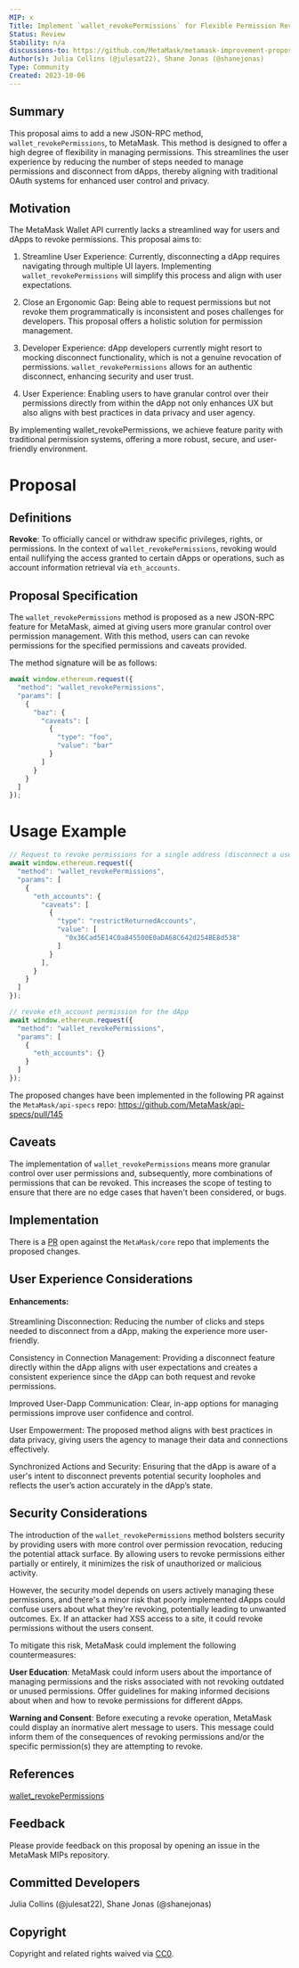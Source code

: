 ```yaml
---
MIP: x
Title: Implement `wallet_revokePermissions` for Flexible Permission Revocation
Status: Review
Stability: n/a
discussions-to: https://github.com/MetaMask/metamask-improvement-proposals/discussions
Author(s): Julia Collins (@julesat22), Shane Jonas (@shanejonas)
Type: Community
Created: 2023-10-06
---
```


## Summary
This proposal aims to add a new JSON-RPC method, `wallet_revokePermissions`, to MetaMask. This method is designed to offer a high degree of flexibility in managing permissions. This streamlines the user experience by reducing the number of steps needed to manage permissions and disconnect from dApps, thereby aligning with traditional OAuth systems for enhanced user control and privacy.

## Motivation
The MetaMask Wallet API currently lacks a streamlined way for users and dApps to revoke permissions. This proposal aims to:

1. Streamline User Experience: Currently, disconnecting a dApp requires navigating through multiple UI layers. Implementing `wallet_revokePermissions` will simplify this process and align with user expectations.

2. Close an Ergonomic Gap: Being able to request permissions but not revoke them programmatically is inconsistent and poses challenges for developers. This proposal offers a holistic solution for permission management.

3. Developer Experience: dApp developers currently might resort to mocking disconnect functionality, which is not a genuine revocation of permissions. `wallet_revokePermissions` allows for an authentic disconnect, enhancing security and user trust.

4. User Experience: Enabling users to have granular control over their permissions directly from within the dApp not only enhances UX but also aligns with best practices in data privacy and user agency.

By implementing wallet_revokePermissions, we achieve feature parity with traditional permission systems, offering a more robust, secure, and user-friendly environment.


# Proposal

## Definitions
**Revoke**: To officially cancel or withdraw specific privileges, rights, or permissions. In the context of `wallet_revokePermissions`, revoking would entail nullifying the access granted to certain dApps or operations, such as account information retrieval via `eth_accounts`.

## Proposal Specification
The `wallet_revokePermissions` method is proposed as a new JSON-RPC feature for MetaMask, aimed at giving users more granular control over permission management. With this method, users can can revoke permissions for the specified permissions and caveats provided.

The method signature will be as follows:

```js
await window.ethereum.request({
  "method": "wallet_revokePermissions",
  "params": [
    {
      "baz": {
        "caveats": [
          {
            "type": "foo",
            "value": "bar"
          }
        ]
      }
    }
  ]
});
```

# Usage Example
```js
// Request to revoke permissions for a single address (disconnect a user's account)
await window.ethereum.request({
  "method": "wallet_revokePermissions",
  "params": [
    {
      "eth_accounts": {
        "caveats": [
          {
            "type": "restrictReturnedAccounts",
            "value": [
              "0x36Cad5E14C0a845500E0aDA68C642d254BE8d538"
            ]
          }
        ],
      }
    }
  ]
});

// revoke eth_account permission for the dApp
await window.ethereum.request({
  "method": "wallet_revokePermissions",
  "params": [
    {
      "eth_accounts": {}
    }
  ]
});
```

The proposed changes have been implemented in the following PR against the `MetaMask/api-specs` repo: https://github.com/MetaMask/api-specs/pull/145

## Caveats
The implementation of `wallet_revokePermissions` means more granular control over user permissions and, subsequently, more combinations of permissions that can be revoked. This increases the scope of testing to ensure that there are no edge cases that haven't been considered, or bugs.

## Implementation
There is a [PR](https://github.com/MetaMask/core/pull/1889) open against the `MetaMask/core` repo that implements the proposed changes.

## User Experience Considerations

#### Enhancements:

Streamlining Disconnection: Reducing the number of clicks and steps needed to disconnect from a dApp, making the experience more user-friendly.

Consistency in Connection Management: Providing a disconnect feature directly within the dApp aligns with user expectations and creates a consistent experience since the dApp can both request and revoke permissions.

Improved User-Dapp Communication: Clear, in-app options for managing permissions improve user confidence and control.

User Empowerment: The proposed method aligns with best practices in data privacy, giving users the agency to manage their data and connections effectively.

Synchronized Actions and Security: Ensuring that the dApp is aware of a user's intent to disconnect prevents potential security loopholes and reflects the user’s action accurately in the dApp’s state.

## Security Considerations
The introduction of the `wallet_revokePermissions` method bolsters security by providing users with more control over permission revocation, reducing the potential attack surface. By allowing users to revoke permissions either partially or entirely, it minimizes the risk of unauthorized or malicious activity.

However, the security model depends on users actively managing these permissions, and there's a minor risk that poorly implemented dApps could confuse users about what they're revoking, potentially leading to unwanted outcomes. Ex. If an attacker had XSS access to a site, it could revoke permissions without the users consent.

To mitigate this risk, MetaMask could implement the following countermeasures:

**User Education**: MetaMask could inform users about the importance of managing permissions and the risks associated with not revoking outdated or unused permissions. Offer guidelines for making informed decisions about when and how to revoke permissions for different dApps.

**Warning and Consent**: Before executing a revoke operation, MetaMask could display an inormative alert message to users. This message could inform them of the consequences of revoking permissions and/or the specific permission(s) they are attempting to revoke.

## References
[wallet_revokePermissions](https://github.com/MetaMask/api-specs/pull/145)

## Feedback
Please provide feedback on this proposal by opening an issue in the MetaMask MIPs repository.

## Committed Developers
Julia Collins (@julesat22), Shane Jonas (@shanejonas)

## Copyright
Copyright and related rights waived via [CC0](../LICENSE).